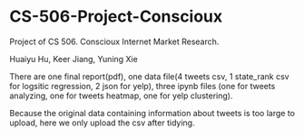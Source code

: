 # CS-506-Project-Conscioux
Project of CS 506. Conscioux Internet Market Research.

Huaiyu Hu, Keer Jiang, Yuning Xie

There are one final report(pdf), one data file(4 tweets csv, 1 state_rank csv for logsitic regression, 2 json for yelp), 
three ipynb files (one for tweets analyzing, one for tweets heatmap, one for yelp clustering).

Because the original data containing information about tweets is too large to upload, here we only upload the csv after tidying.
